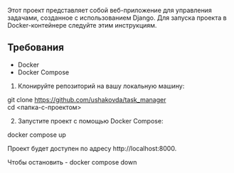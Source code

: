 Этот проект представляет собой веб-приложение для управления задачами, созданное с использованием Django. 
Для запуска проекта в Docker-контейнере следуйте этим инструкциям.

## Требования

- Docker
- Docker Compose

1. Клонируйте репозиторий на вашу локальную машину:

git clone https://github.com/ushakovda/task_manager <br>
cd <папка-с-проектом>

2. Запустите проект с помощью Docker Compose:

docker compose up

Проект будет доступен по адресу http://localhost:8000.

Чтобы остановить - docker compose down
